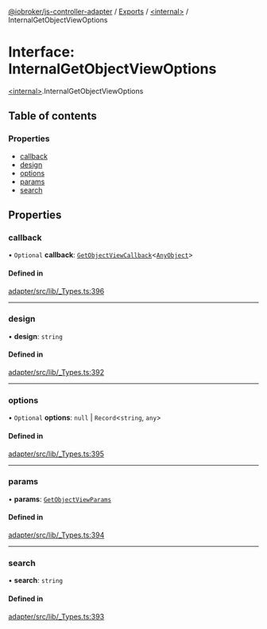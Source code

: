 [@iobroker/js-controller-adapter](../README.md) / [Exports](../modules.md) / [\<internal\>](../modules/internal_.md) / InternalGetObjectViewOptions

# Interface: InternalGetObjectViewOptions

[\<internal\>](../modules/internal_.md).InternalGetObjectViewOptions

## Table of contents

### Properties

- [callback](internal_.InternalGetObjectViewOptions.md#callback)
- [design](internal_.InternalGetObjectViewOptions.md#design)
- [options](internal_.InternalGetObjectViewOptions.md#options)
- [params](internal_.InternalGetObjectViewOptions.md#params)
- [search](internal_.InternalGetObjectViewOptions.md#search)

## Properties

### callback

• `Optional` **callback**: [`GetObjectViewCallback`](../modules/internal_.md#getobjectviewcallback)\<[`AnyObject`](../modules/internal_.md#anyobject)\>

#### Defined in

[adapter/src/lib/_Types.ts:396](https://github.com/ioBroker/ioBroker.js-controller/blob/1ea0ace139e74b5063c6deff78298e0d4ffb2db6/packages/adapter/src/lib/_Types.ts#L396)

___

### design

• **design**: `string`

#### Defined in

[adapter/src/lib/_Types.ts:392](https://github.com/ioBroker/ioBroker.js-controller/blob/1ea0ace139e74b5063c6deff78298e0d4ffb2db6/packages/adapter/src/lib/_Types.ts#L392)

___

### options

• `Optional` **options**: ``null`` \| `Record`\<`string`, `any`\>

#### Defined in

[adapter/src/lib/_Types.ts:395](https://github.com/ioBroker/ioBroker.js-controller/blob/1ea0ace139e74b5063c6deff78298e0d4ffb2db6/packages/adapter/src/lib/_Types.ts#L395)

___

### params

• **params**: [`GetObjectViewParams`](internal_.GetObjectViewParams.md)

#### Defined in

[adapter/src/lib/_Types.ts:394](https://github.com/ioBroker/ioBroker.js-controller/blob/1ea0ace139e74b5063c6deff78298e0d4ffb2db6/packages/adapter/src/lib/_Types.ts#L394)

___

### search

• **search**: `string`

#### Defined in

[adapter/src/lib/_Types.ts:393](https://github.com/ioBroker/ioBroker.js-controller/blob/1ea0ace139e74b5063c6deff78298e0d4ffb2db6/packages/adapter/src/lib/_Types.ts#L393)
